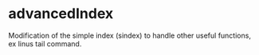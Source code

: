 # advancedIndex
Modification of the simple index (sindex) to handle other useful functions, ex linus tail command.

